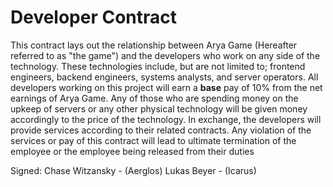 # Developer Contract 
This contract lays out the relationship between Arya Game (Hereafter referred to as "the game") and the developers who work on any side of the technology.
These technologies include, but are not limited to; frontend engineers, backend engineers, systems analysts, and server operators.
All developers working on this project will earn a **base** pay of 10% from the net earnings of Arya Game. Any of those who are spending money on the upkeep
of servers or any other physical technology will be given money accordingly to the price of the technology. In exchange, the developers will provide services according
to their related contracts. Any violation of the services or pay of this contract will lead to ultimate termination of the employee or the employee being released from their duties

Signed:
Chase Witzansky - (Aerglos)
Lukas Beyer - (Icarus)
